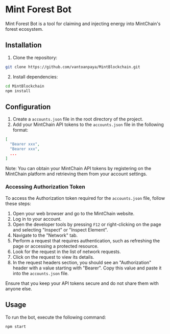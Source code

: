 # Mint Forest Bot

Mint Forest Bot is a tool for claiming and injecting energy into MintChain's forest ecosystem.

## Installation

1. Clone the repository:

```bash
git clone https://github.com/vantoanpaya/MintBlockchain.git
```

2. Install dependencies:

```bash
cd MintBlockchain
npm install
```

## Configuration

1. Create a `accounts.json` file in the root directory of the project.
2. Add your MintChain API tokens to the `accounts.json` file in the following format:

```json
[
  "Bearer xxx",
  "Bearer xxx",
  ...
]
```

Note: You can obtain your MintChain API tokens by registering on the MintChain platform and retrieving them from your account settings.

### Accessing Authorization Token

To access the Authorization token required for the `accounts.json` file, follow these steps:

1. Open your web browser and go to the MintChain website.
2. Log in to your account.
3. Open the developer tools by pressing `F12` or right-clicking on the page and selecting "Inspect" or "Inspect Element".
4. Navigate to the "Network" tab.
5. Perform a request that requires authentication, such as refreshing the page or accessing a protected resource.
6. Look for the request in the list of network requests.
7. Click on the request to view its details.
8. In the request headers section, you should see an "Authorization" header with a value starting with "Bearer". Copy this value and paste it into the `accounts.json` file.

Ensure that you keep your API tokens secure and do not share them with anyone else.

## Usage

To run the bot, execute the following command:

```bash
npm start
```
